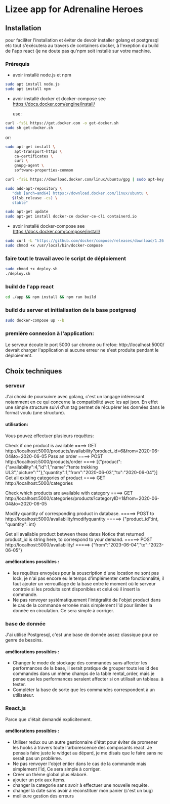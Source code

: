 # Lizee app for Adrenaline Heroes

## Installation

pour faciliter l'installation et éviter de devoir installer golang et postgresql etc tout s'exécutera au travers de containers docker, à l'exeption du build de l'app react (je ne doute pas qu'npm soit installé sur votre machine.

### Prérequis

- avoir installé node.js et npm

```bash
sudo apt install node.js
sudo apt install npm
```

- avoir installé docker et docker-compose
  see https://docs.docker.com/engine/install/

  use:

```bash
curl -fsSL https://get.docker.com -o get-docker.sh
sudo sh get-docker.sh

```

or:

```bash
sudo apt-get install \
    apt-transport-https \
    ca-certificates \
    curl \
    gnupg-agent \
    software-properties-common

curl -fsSL https://download.docker.com/linux/ubuntu/gpg | sudo apt-key add -

sudo add-apt-repository \
   "deb [arch=amd64] https://download.docker.com/linux/ubuntu \
   $(lsb_release -cs) \
   stable"

sudo apt-get update
sudo apt-get install docker-ce docker-ce-cli containerd.io
```

- avoir installé docker-compose
  see https://docs.docker.com/compose/install/

```bash
sudo curl -L "https://github.com/docker/compose/releases/download/1.26.0/docker-compose-$(uname -s)-$(uname -m)" -o /usr/local/bin/docker-compose
sudo chmod +x /usr/local/bin/docker-compose
```

### faire tout le travail avec le script de déploiement

```bash
sudo chmod +x deploy.sh
./deploy.sh
```

### build de l'app react

```bash
cd ./app && npm install && npm run build
```

### build du server et initialisation de la base postgresql

```bash
sudo docker-compose up --b
```

### première connexion à l'application:

Le serveur écoute le port 5000
sur chrome ou firefox: http://localhost:5000/ devrait charger l'application si aucune erreur ne s'est produite pendant le déploiement.

## Choix techniques

### serveur

J'ai choisi de poursuivre avec golang, c'est un langage intéressant notamment en ce qui concerne la compatibilité avec les api json.
En effet une simple structure suivi d'un tag permet de récupérer les données dans le format voulu (une structure).

#### utilisation:

Vous pouvez effectuer plusieurs requêtes:

Check if one product is available
====> GET http://localhost:5000/products/availability?product_id=6&from=2020-06-04&to=2020-06-05
Pass an order
====> POST http://localhost:5000/products/order
====> [{"product":{"availability":4,"id":1,"name":"tente trekking UL3","picture":""},"quantity":1,"from":"2020-06-03","to":"2020-06-04"}]
Get all existing categories of product
====> GET http://localhost:5000/categories

Check which products are available with category
====> GET http://localhost:5000/categories/products?categoryID=1&from=2020-06-04&to=2020-06-05

Modify quantity of corresponding product in database.
=====> POST to http://localhost:5000/availability/modifyquantity
=====> {"product_id":int, "quantity": int}

Get all available product between these dates
Notice that returned product_id is string here, to correspond to your demand.
=====> POST http://localhost:5000/availability/
=====> {"from":"2023-06-04","to":"2023-06-05"}

#### améliorations possibles :

- les requêtes envoyées pour la souscription d'une location ne sont pas lock, je n'ai pas encore eu le temps d'implémenter cette fonctionnalité, il faut ajouter un verrouillage de la base entre le moment où le serveur controle si les produits sont disponibles et celui où il insert la commande.
- Ne pas renvoyer systématiquement l'intégralité de l'objet product dans le cas de la commande erronée mais simplement l'id pour limiter la donnée en circulation. Ce sera simple à corriger.

### base de donnée

J'ai utilisé Postgresql, c'est une base de donnée assez classique pour ce genre de besoins.

#### améliorations possibles :

- Changer le mode de stockage des commandes sans affecter les performances de la base, il serait pratique de grouper touts les id des commandes dans un même champs de la table rental_order, mais je pense que les performances seraient affecter si on utilisait un tableau. à tester.
- Compléter la base de sorte que les commandes correspondent à un utilisateur.

### React.js

Parce que c'était demandé explicitement.

#### améliorations possibles :

- Utiliser redux ou un autre gestionnaire d'état pour éviter de promener les hooks à travers toute l'arborescence des composants react. Je pensais faire juste le widget au dépard, je me disais que le faire sans ne serait pas un problème.
- Ne pas renvoyer l'objet entier dans le cas de la commande mais simplement l'id, Ce sera simple à corriger.
- Créer un thème global plus élaboré.
- ajouter un prix aux items.
- changer la categorie sans avoir à effectuer une nouvelle requête.
- changer la date sans avoir à reconstituer mon panier (c'est un bug)
- meilleure gestion des erreurs
